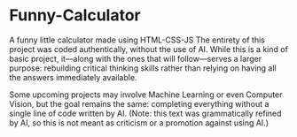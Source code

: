 # Funny-Calculator
A funny little calculator made using HTML-CSS-JS
The entirety of this project was coded authentically, without the use of AI. While this is a kind of basic project, it—along with the ones that will follow—serves a larger purpose: rebuilding critical thinking skills rather than relying on having all the answers immediately available.

Some upcoming projects may involve Machine Learning or even Computer Vision, but the goal remains the same: completing everything without a single line of code written by AI. (Note: this text was grammatically refined by AI, so this is not meant as criticism or a promotion against using AI.)

